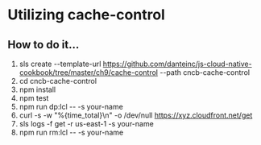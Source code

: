 # Utilizing cache-control

## How to do it...
1. sls create --template-url https://github.com/danteinc/js-cloud-native-cookbook/tree/master/ch9/cache-control --path cncb-cache-control
2. cd cncb-cache-control
3. npm install
4. npm test
5. npm run dp:lcl -- -s your-name
6. curl -s -w "%{time_total}\n" -o /dev/null https://xyz.cloudfront.net/get
7. sls logs -f get -r us-east-1 -s your-name
8. npm run rm:lcl -- -s your-name
